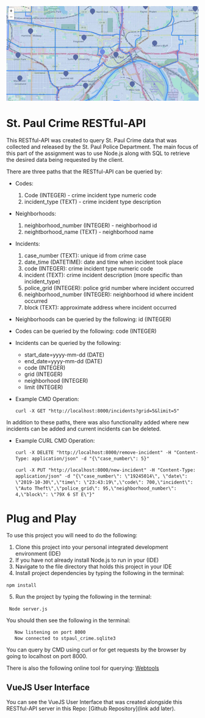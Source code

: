 ![Alt text](map.jpg)

# St. Paul Crime RESTful-API

This RESTful-API was created to query St. Paul Crime data that was collected and released by the St. Paul Police Department. The main focus of this part of the assignment was to use Node.js along with SQL to retrieve the desired data being requested by the client. 

There are three paths that the RESTful-API can be queried by: 

- Codes: 
  1. Code (INTEGER) - crime incident type numeric code
  2. incident_type (TEXT) - crime incident type description
- Neighborhoods:
  1. neighborhood_number (INTEGER) - neighborhood id
  2. neightborhood_name (TEXT) - neighborhood name
- Incidents: 
  1. case_number (TEXT): unique id from crime case
  2. date_time (DATETIME): date and time when incident took place
  3. code (INTEGER): crime incident type numeric code
  4. incident (TEXT): crime incident description (more specific than incident_type)
  5. police_grid (INTEGER): police grid number where incident occurred
  6. neighborhood_number (INTEGER): neighborhood id where incident occurred
  7. block (TEXT): approximate address where incident occurred

- Neighborhoods can be queried by the following: id (INTEGER)
- Codes can be queried by the following: code (INTEGER)
- Incidents can be queried by the following: 
   - start_date=yyyy-mm-dd (DATE)
   - end_date=yyyy-mm-dd (DATE)
   - code (INTEGER)
   - grid (INTEGER)
   - neighborhood (INTEGER)
   - limit (INTEGER)

- Example CMD Operation: 
   ```
   curl -X GET "http://localhost:8000/incidents?grid=5&limit=5"
   ```


In addition to these paths, there was also functionality added where new incidents can be added and current incidents 
can be deleted. 

- Example CURL CMD Operation: 
   ```
   curl -X DELETE "http://localhost:8000/remove-incident" -H "Content-Type: application/json" -d "{\"case_number\": 5}"
   ```
   ```
   curl -X PUT "http://localhost:8000/new-incident" -H "Content-Type: application/json" -d "{\"case_number\": \"19245014\", \"date\": \"2019-10-30\",\"time\": \"23:43:19\",\"code\": 700,\"incident\": \"Auto Theft\",\"police_grid\": 95,\"neighborhood_number\": 4,\"block\": \"79X 6 ST E\"}"
   ```

# Plug and Play

To use this project you will need to do the following: 

1. Clone this project into your personal integrated development environment (IDE)
2. If you have not already install Node.js to run in your (IDE)
3. Navigate to the file directory that holds this project in your IDE
4. Install project dependencies by typing the following in the terminal: 

```npm install```

5. Run the project by typing the following in the terminal: 

``` Node server.js```

You should then see the following in the terminal: 

``` 
   Now listening on port 8000
   Now connected to stpaul_crime.sqlite3
```

You can query by CMD using curl or for get requests by the browser by going to localhost on port 8000. 

There is also the following online tool for querying: [Webtools](https://www.webtools.services/online-rest-api-client)

## VueJS User Interface

You can see the VueJS User Interface that was created alongside this RESTful-API server in this Repo: [Github Repository](link add later).